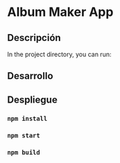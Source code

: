 # Album Maker App

## Descripción

In the project directory, you can run:

## Desarrollo

## Despliegue

### `npm install`

### `npm start`

### `npm build`

### ` `